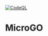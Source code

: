 [![CodeQL](https://github.com/cploutarchou/MicroGO/actions/workflows/label.yml/badge.svg?branch=master&event=workflow_run)](https://github.com/cploutarchou/MicroGO/actions/workflows/codeql-analysis.yml)
# MicroGO
